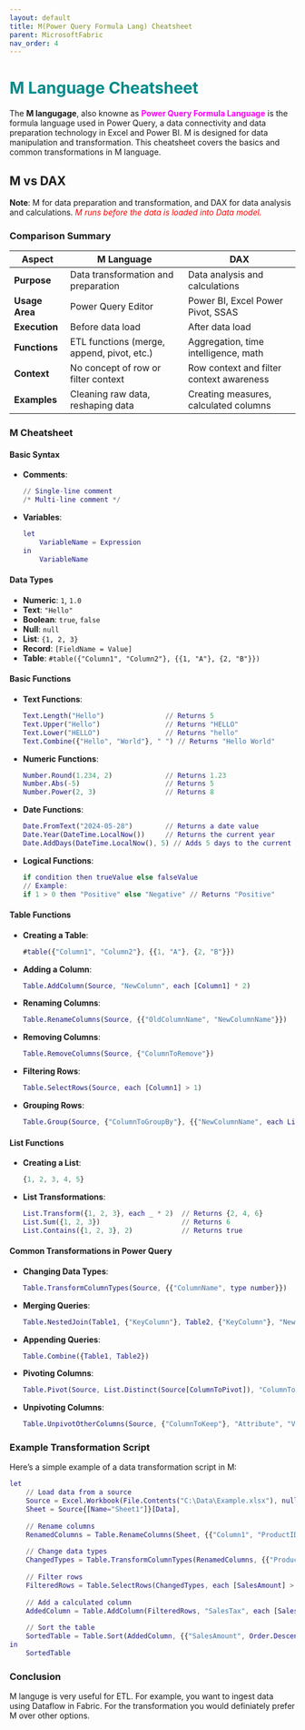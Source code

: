 ```yaml
---
layout: default
title: M(Power Query Formula Lang) Cheatsheet
parent: MicrosoftFabric
nav_order: 4
---
```


# <span style="color: DarkCyan">**M** Language Cheatsheet</span>

The **M langugage**, also knowne as <span style="color: magenta">**Power Query Formula Language**</span> is the formula language used in Power Query, a data connectivity and data preparation technology in Excel and Power BI. M is designed for data manipulation and transformation. This cheatsheet covers the basics and common transformations in M language.

## M vs DAX

**Note**:  M for data preparation and transformation, and DAX for data analysis and calculations. <span style="color: red">*M runs before the data is loaded into Data model.*</span>


### Comparison Summary

| Aspect            | M Language                                | DAX                                      |
|-------------------|-------------------------------------------|------------------------------------------|
| **Purpose**       | Data transformation and preparation       | Data analysis and calculations           |
| **Usage Area**    | Power Query Editor                        | Power BI, Excel Power Pivot, SSAS        |
| **Execution**     | Before data load                          | After data load                          |
| **Functions**     | ETL functions (merge, append, pivot, etc.)| Aggregation, time intelligence, math     |
| **Context**       | No concept of row or filter context       | Row context and filter context awareness |
| **Examples**      | Cleaning raw data, reshaping data         | Creating measures, calculated columns    |

### M Cheatsheet
#### **Basic Syntax**
- **Comments**: 
  ```m
  // Single-line comment
  /* Multi-line comment */
  ```

- **Variables**: 
  ```m
  let
      VariableName = Expression
  in
      VariableName
  ```

#### **Data Types**
- **Numeric**: `1`, `1.0`
- **Text**: `"Hello"`
- **Boolean**: `true`, `false`
- **Null**: `null`
- **List**: `{1, 2, 3}`
- **Record**: `[FieldName = Value]`
- **Table**: `#table({"Column1", "Column2"}, {{1, "A"}, {2, "B"}})`

#### **Basic Functions**
- **Text Functions**:
  ```m
  Text.Length("Hello")               // Returns 5
  Text.Upper("Hello")                // Returns "HELLO"
  Text.Lower("HELLO")                // Returns "hello"
  Text.Combine({"Hello", "World"}, " ") // Returns "Hello World"
  ```

- **Numeric Functions**:
  ```m
  Number.Round(1.234, 2)             // Returns 1.23
  Number.Abs(-5)                     // Returns 5
  Number.Power(2, 3)                 // Returns 8
  ```

- **Date Functions**:
  ```m
  Date.FromText("2024-05-28")        // Returns a date value
  Date.Year(DateTime.LocalNow())     // Returns the current year
  Date.AddDays(DateTime.LocalNow(), 5) // Adds 5 days to the current date
  ```

- **Logical Functions**:
  ```m
  if condition then trueValue else falseValue
  // Example:
  if 1 > 0 then "Positive" else "Negative" // Returns "Positive"
  ```

#### **Table Functions**
- **Creating a Table**:
  ```m
  #table({"Column1", "Column2"}, {{1, "A"}, {2, "B"}})
  ```

- **Adding a Column**:
  ```m
  Table.AddColumn(Source, "NewColumn", each [Column1] * 2)
  ```

- **Renaming Columns**:
  ```m
  Table.RenameColumns(Source, {{"OldColumnName", "NewColumnName"}})
  ```

- **Removing Columns**:
  ```m
  Table.RemoveColumns(Source, {"ColumnToRemove"})
  ```

- **Filtering Rows**:
  ```m
  Table.SelectRows(Source, each [Column1] > 1)
  ```

- **Grouping Rows**:
  ```m
  Table.Group(Source, {"ColumnToGroupBy"}, {{"NewColumnName", each List.Sum([ColumnToSum]), type number}})
  ```

#### **List Functions**
- **Creating a List**:
  ```m
  {1, 2, 3, 4, 5}
  ```

- **List Transformations**:
  ```m
  List.Transform({1, 2, 3}, each _ * 2)  // Returns {2, 4, 6}
  List.Sum({1, 2, 3})                    // Returns 6
  List.Contains({1, 2, 3}, 2)            // Returns true
  ```

#### **Common Transformations in Power Query**
- **Changing Data Types**:
  ```m
  Table.TransformColumnTypes(Source, {{"ColumnName", type number}})
  ```

- **Merging Queries**:
  ```m
  Table.NestedJoin(Table1, {"KeyColumn"}, Table2, {"KeyColumn"}, "NewColumn")
  ```

- **Appending Queries**:
  ```m
  Table.Combine({Table1, Table2})
  ```

- **Pivoting Columns**:
  ```m
  Table.Pivot(Source, List.Distinct(Source[ColumnToPivot]), "ColumnToPivot", "ValueColumn")
  ```

- **Unpivoting Columns**:
  ```m
  Table.UnpivotOtherColumns(Source, {"ColumnToKeep"}, "Attribute", "Value")
  ```

### Example Transformation Script

Here’s a simple example of a data transformation script in M:

```m
let
    // Load data from a source
    Source = Excel.Workbook(File.Contents("C:\Data\Example.xlsx"), null, true),
    Sheet = Source{[Name="Sheet1"]}[Data],
    
    // Rename columns
    RenamedColumns = Table.RenameColumns(Sheet, {{"Column1", "ProductID"}, {"Column2", "SalesAmount"}}),
    
    // Change data types
    ChangedTypes = Table.TransformColumnTypes(RenamedColumns, {{"ProductID", Int64.Type}, {"SalesAmount", type number}}),
    
    // Filter rows
    FilteredRows = Table.SelectRows(ChangedTypes, each [SalesAmount] > 100),
    
    // Add a calculated column
    AddedColumn = Table.AddColumn(FilteredRows, "SalesTax", each [SalesAmount] * 0.1),
    
    // Sort the table
    SortedTable = Table.Sort(AddedColumn, {{"SalesAmount", Order.Descending}})
in
    SortedTable
```

### Conclusion

M languge is very useful for ETL. For example, you want to ingest data using Dataflow in Fabric. For the transformation you would definiately prefer M over other options.